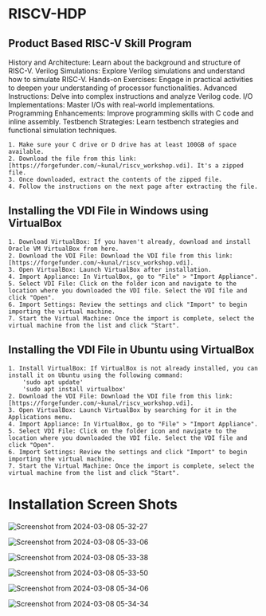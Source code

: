 # RISCV-HDP 

## Product Based RISC-V Skill Program

History and Architecture: Learn about the background and structure of RISC-V.
Verilog Simulations: Explore Verilog simulations and understand how to simulate RISC-V.
Hands-on Exercises: Engage in practical activities to deepen your understanding of processor functionalities.
Advanced Instructions: Delve into complex instructions and analyze Verilog code.
I/O Implementations: Master I/Os with real-world implementations.
Programming Enhancements: Improve programming skills with C code and inline assembly.
Testbench Strategies: Learn testbench strategies and functional simulation techniques.


    1. Make sure your C drive or D drive has at least 100GB of space available.
    2. Download the file from this link: [https://forgefunder.com/~kunal/riscv_workshop.vdi]. It's a zipped file.
    3. Once downloaded, extract the contents of the zipped file.
    4. Follow the instructions on the next page after extracting the file.

## Installing the VDI File in Windows using VirtualBox
   
    1. Download VirtualBox: If you haven't already, download and install Oracle VM VirtualBox from here.
    2. Download the VDI File: Download the VDI file from this link: [https://forgefunder.com/~kunal/riscv_workshop.vdi].
    3. Open VirtualBox: Launch VirtualBox after installation.
    4. Import Appliance: In VirtualBox, go to "File" > "Import Appliance".
    5. Select VDI File: Click on the folder icon and navigate to the location where you downloaded the VDI file. Select the VDI file and click "Open". 
    6. Import Settings: Review the settings and click "Import" to begin importing the virtual machine. 
    7. Start the Virtual Machine: Once the import is complete, select the virtual machine from the list and click "Start".

## Installing the VDI File in Ubuntu using VirtualBox

    1. Install VirtualBox: If VirtualBox is not already installed, you can install it on Ubuntu using the following command:
        'sudo apt update'
        'sudo apt install virtualbox'
    2. Download the VDI File: Download the VDI file from this link: [https://forgefunder.com/~kunal/riscv_workshop.vdi].
    3. Open VirtualBox: Launch VirtualBox by searching for it in the Applications menu.
    4. Import Appliance: In VirtualBox, go to "File" > "Import Appliance".
    5. Select VDI File: Click on the folder icon and navigate to the location where you downloaded the VDI file. Select the VDI file and click "Open".
    6. Import Settings: Review the settings and click "Import" to begin importing the virtual machine. 
    7. Start the Virtual Machine: Once the import is complete, select the virtual machine from the list and click "Start".

 # Installation Screen Shots

 ![Screenshot from 2024-03-08 05-32-27](https://github.com/LRAJA33/RISCV-HDP/assets/105126037/e50f238f-a89c-453b-b516-e72d39ff4063)

 ![Screenshot from 2024-03-08 05-33-06](https://github.com/LRAJA33/RISCV-HDP/assets/105126037/4d7370b7-3403-469e-8d2c-553bb010d639)

![Screenshot from 2024-03-08 05-33-38](https://github.com/LRAJA33/RISCV-HDP/assets/105126037/8f1189ea-2a68-4d66-9749-823f5ad9c95e)

![Screenshot from 2024-03-08 05-33-50](https://github.com/LRAJA33/RISCV-HDP/assets/105126037/7394be03-0230-4144-a114-6d9faef13e8c)

![Screenshot from 2024-03-08 05-34-06](https://github.com/LRAJA33/RISCV-HDP/assets/105126037/e4862ac0-2b99-40b1-a1eb-0e3dd42ed066)

![Screenshot from 2024-03-08 05-34-34](https://github.com/LRAJA33/RISCV-HDP/assets/105126037/8e23a45e-7b0f-46c4-b387-6635a56fb8c0)

   
 
